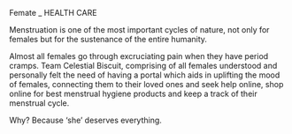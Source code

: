 Femate _ HEALTH CARE

Menstruation is one of the most important cycles of nature, not only for females but for the sustenance of the entire humanity. 

Almost all females go through excruciating pain when they have period cramps. Team Celestial Biscuit, comprising of all females understood and personally felt the need of having a portal which aids in uplifting the mood of females, connecting them to their loved ones and seek help online, shop online for best menstrual hygiene products and keep a track of their menstrual cycle. 

Why? Because ‘she’ deserves everything.
